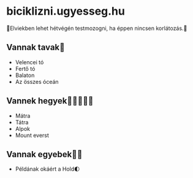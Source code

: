 # biciklizni.ugyesseg.hu
🚳Elviekben lehet hétvégén testmozogni, ha éppen nincsen korlátozás.🚴

## Vannak tavak🌊
- Velencei tó
- Fertő tó
- Balaton
- Az összes óceán
## Vannek hegyek🚵‍♀🚵🏻‍♂
- Mátra
- Tátra
- Alpok
- Mount everst
## Vannak egyebek💾🎽
- Példának okáért a Hold🌓
